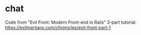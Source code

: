 # chat

Code from "Evil Front: Modern Front-end in Rails" 3-part tutorial: https://evilmartians.com/chronicles/evil-front-part-1

